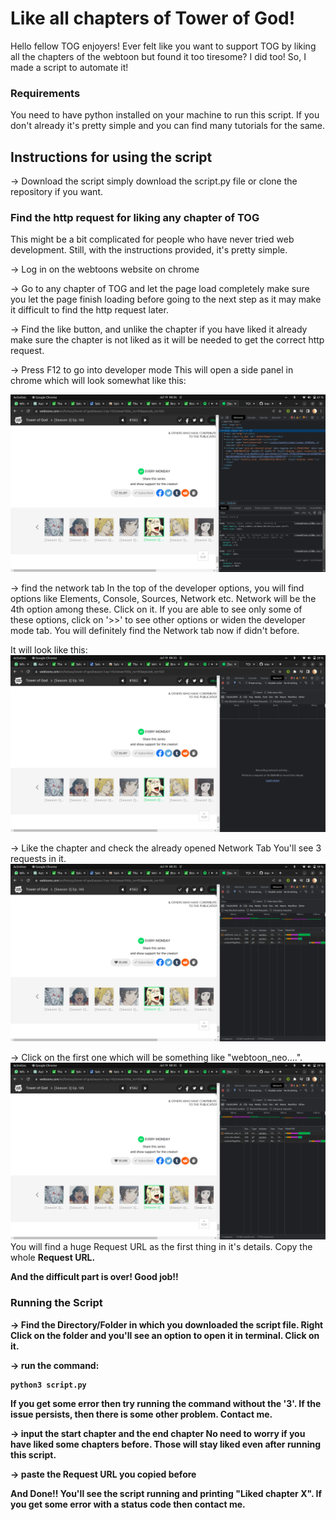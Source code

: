 # Like all chapters of Tower of God!

Hello fellow TOG enjoyers!
Ever felt like you want to support TOG by liking all the chapters of the webtoon but found it too tiresome?
I did too! So, I made a script to automate it!

### Requirements
You need to have python installed on your machine to run this script. If you don't already it's pretty simple and you can find many tutorials for the same.

## Instructions for using the script

-> Download the script
simply download the script.py file or clone the repository if you want. 

### Find the http request for liking any chapter of TOG
This might be a bit complicated for people who have never tried web development. Still, with the instructions provided, it's pretty simple.

-> Log in on the webtoons website on chrome

-> Go to any chapter of TOG and let the page load completely
make sure you let the page finish loading before going to the next step as it may make it difficult to find the http request later.

-> Find the like button, and unlike the chapter if you have liked it already
make sure the chapter is not liked as it will be needed to get the correct http request.

-> Press F12 to go into developer mode
This will open a side panel in chrome which will look somewhat like this:

![DeveloperMode](./developer_mode.png)

-> find the network tab
In the top of the developer options, you will find options like Elements, Console, Sources, Network etc.
Network will be the 4th option among these. Click on it.
If you are able to see only some of these options, click on '>>' to see other options or widen the developer mode tab. You will definitely find the Network tab now if didn't before.

It will look like this:
![NetworkTabInitially](./network_tab_initial.png)

-> Like the chapter and check the already opened Network Tab
You'll see 3 requests in it.
![NetworkTabAfterLike](./network_tab_afterlike.png)

-> Click on the first one which will be something like "webtoon_neo....".
![RequestDetails](./RequestDetails.png)
You will find a huge Request URL as the first thing in it's details. Copy the whole <b>Request URL<b>. 

And the difficult part is over! Good job!!


### Running the Script

-> Find the Directory/Folder in which you downloaded the script file. Right Click on the folder and you'll see an option to open it in terminal. Click on it.

-> run the command:

    python3 script.py
If you get some error then try running the command without the '3'. If the issue persists, then there is some other problem. Contact me.

-> input the start chapter and the end chapter
No need to worry if you have liked some chapters before. Those will stay liked even after running this script.

-> paste the Request URL you copied before


And Done!!
You'll see the script running and printing "Liked chapter X".
If you get some error with a status code then contact me. 





